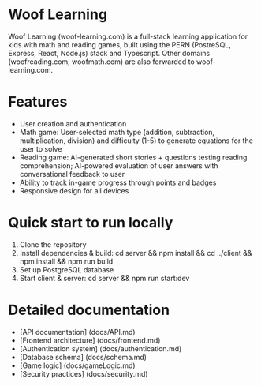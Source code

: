 # Woof Learning

Woof Learning (woof-learning.com) is a full-stack learning application for kids with math and reading games, built using the PERN (PostreSQL, Express, React, Node.js) stack and Typescript. Other domains (woofreading.com, woofmath.com) are also forwarded to woof-learning.com.

# Features

- User creation and authentication
- Math game: User-selected math type (addition, subtraction, multiplication, division) and difficulty (1-5) to generate equations for the user to solve
- Reading game: AI-generated short stories + questions testing reading comprehension; AI-powered evaluation of user answers with conversational feedback to user
- Ability to track in-game progress through points and badges
- Responsive design for all devices

# Quick start to run locally

1. Clone the repository
2. Install dependencies & build: cd server && npm install && cd ../client && npm install && npm run build
3. Set up PostgreSQL database
4. Start client & server: cd server && npm run start:dev

# Detailed documentation

- [API documentation] (docs/API.md)
- [Frontend architecture] (docs/frontend.md)
- [Authentication system] (docs/authentication.md)
- [Database schema] (docs/schema.md)
- [Game logic] (docs/gameLogic.md)
- [Security practices] (docs/security.md)
